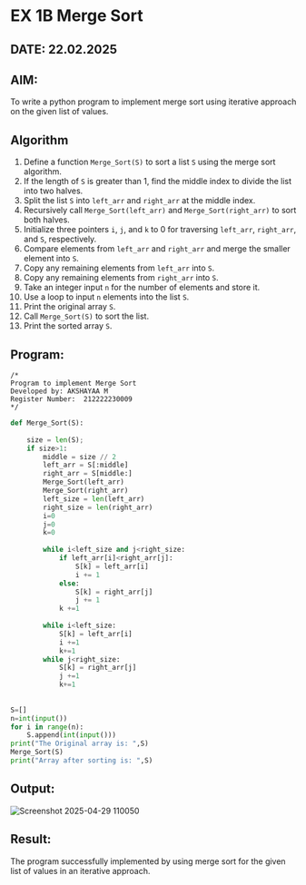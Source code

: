 # EX 1B Merge Sort
## DATE: 22.02.2025
## AIM:
To write a python program to implement merge sort using iterative approach on the given list of values.

## Algorithm
1. Define a function `Merge_Sort(S)` to sort a list `S` using the merge sort algorithm.  
2. If the length of `S` is greater than 1, find the middle index to divide the list into two halves.  
3. Split the list `S` into `left_arr` and `right_arr` at the middle index.  
4. Recursively call `Merge_Sort(left_arr)` and `Merge_Sort(right_arr)` to sort both halves.  
5. Initialize three pointers `i`, `j`, and `k` to 0 for traversing `left_arr`, `right_arr`, and `S`, respectively.  
6. Compare elements from `left_arr` and `right_arr` and merge the smaller element into `S`.  
7. Copy any remaining elements from `left_arr` into `S`.  
8. Copy any remaining elements from `right_arr` into `S`.  
9. Take an integer input `n` for the number of elements and store it.  
10. Use a loop to input `n` elements into the list `S`.  
11. Print the original array `S`.  
12. Call `Merge_Sort(S)` to sort the list.  
13. Print the sorted array `S`.  

## Program:
```
/*
Program to implement Merge Sort
Developed by: AKSHAYAA M
Register Number:  212222230009
*/
```
```python
def Merge_Sort(S):
    
    size = len(S);
    if size>1:
        middle = size // 2
        left_arr = S[:middle]
        right_arr = S[middle:]
        Merge_Sort(left_arr)
        Merge_Sort(right_arr)
        left_size = len(left_arr)
        right_size = len(right_arr)
        i=0
        j=0
        k=0
        
        while i<left_size and j<right_size:
            if left_arr[i]<right_arr[j]:
                S[k] = left_arr[i]
                i += 1
            else:
                S[k] = right_arr[j]
                j += 1
            k +=1
            
        while i<left_size:
            S[k] = left_arr[i]
            i +=1
            k+=1
        while j<right_size:
            S[k] = right_arr[j]
            j +=1
            k+=1
            
            
S=[]
n=int(input())
for i in range(n):
    S.append(int(input()))
print("The Original array is: ",S)
Merge_Sort(S)
print("Array after sorting is: ",S)
```

## Output:

![Screenshot 2025-04-29 110050](https://github.com/user-attachments/assets/1dd0b9d4-666c-4aa3-9e1b-1bf26ea89f84)


## Result:
The program successfully implemented by using merge sort for the given list of values in an iterative approach. 
